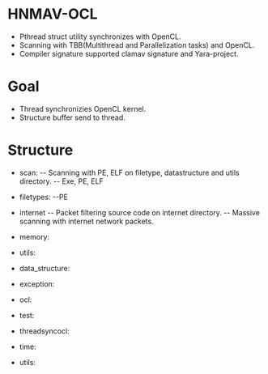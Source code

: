 HNMAV-OCL
=============

- Pthread struct utility synchronizes with OpenCL.
- Scanning with TBB(Multithread and Parallelization tasks) and OpenCL.
- Compiler signature supported clamav signature and Yara-project.

Goal
====
- Thread synchronizies OpenCL kernel.
- Structure buffer send to thread.

Structure
=========
- scan:
-- Scanning with PE, ELF on filetype, datastructure and utils directory.
-- Exe, PE, ELF

- filetypes:
--PE

- internet
-- Packet filtering source code on internet directory. 
-- Massive scanning with internet network packets.

- memory:

- utils:

- data_structure:

- exception:

- ocl:

-  test:

- threadsyncocl:

- time:

- utils:
